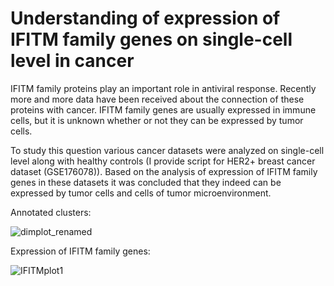 # Understanding of expression of IFITM family genes on single-cell level in cancer

IFITM family proteins play an important role in antiviral response. Recently
more and more data have been received about the connection of these proteins with
cancer. IFITM family genes are usually expressed in immune cells, but it is unknown
whether or not they can be expressed by tumor cells.

To study this question various cancer datasets were analyzed on single-cell
level along with healthy controls (I provide script for HER2+ breast cancer dataset (GSE176078)). Based
on the analysis of expression of IFITM family genes in these datasets it was
concluded that they indeed can be expressed by tumor cells and cells of tumor
microenvironment.

Annotated clusters:

![dimplot_renamed](https://user-images.githubusercontent.com/95530319/163068262-f223bf4d-36da-46f0-8a86-2490e0ca2142.png)


Expression of IFITM family genes:

![IFITMplot1](https://user-images.githubusercontent.com/95530319/163068345-7eb4d55c-9acf-44e9-ad86-dce69d516c55.png)
